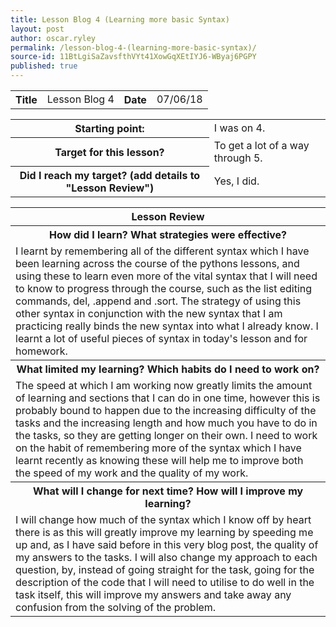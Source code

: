 ```yaml
---
title: Lesson Blog 4 (Learning more basic Syntax)
layout: post
author: oscar.ryley
permalink: /lesson-blog-4-(learning-more-basic-syntax)/
source-id: 11BtLgiSaZavsfthVYt41XowGqXEtIYJ6-WByaj6PGPY
published: true
---
```

<table>
  <tr>
    <th>Title</th>
    <td>Lesson Blog 4</td>
    <th>Date</th>
    <td>07/06/18</td>
  </tr>
</table>


<table>
  <tr>
    <th>Starting point:</th>
    <td>I was on 4.</td>
  </tr>
  <tr>
    <th>Target for this lesson?</th>
    <td>To get a lot of a way through 5.</td>
  </tr>
  <tr>
    <th>Did I reach my target? 
(add details to "Lesson Review")</th>
    <td> Yes, I did.</td>
  </tr>
</table>


<table>
  <tr>
    <th>Lesson Review</th>
  </tr>
  <tr>
    <th>How did I learn? What strategies were effective? </th>
  </tr>
  <tr>
    <td>I learnt by remembering all of the different syntax which I have been learning across the course of the pythons lessons, and using these to learn even more of the vital syntax that I will need to know to progress through the course, such as the list editing commands, del, .append and .sort. The strategy of using this other syntax in conjunction with the new syntax that I am practicing really binds the new syntax into what I already know. I learnt a lot of useful pieces of syntax in today's lesson and for homework.</td>
  </tr>
  <tr>
    <th>What limited my learning? Which habits do I need to work on? </th>
  </tr>
  <tr>
    <td>The speed at which I am working now greatly limits the amount of learning and sections that I can do in one time, however this is probably bound to happen due to the increasing difficulty of the tasks and the increasing length and how much you have to do in the tasks, so they are getting longer on their own. I need to work on the habit of remembering more of the syntax which I have learnt recently as knowing these will help me to improve both the speed of my work and the quality of my work.</td>
  </tr>
  <tr>
    <th>What will I change for next time? How will I improve my learning?</th>
  </tr>
  <tr>
    <td>I will change how much of the syntax which I know off by heart there is as this will greatly improve my learning by speeding me up and, as I have said before in this very blog post, the quality of my answers to the tasks. I will also change my approach to each question, by, instead of going straight for the task, going for the description of the code that I will need to utilise to do well in the task itself, this will improve my answers and take away any confusion from the solving of the problem.</td>
  </tr>
</table>


